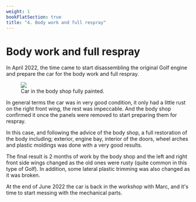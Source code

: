 ```yaml
---
weight: 1
bookFlatSection: true
title: "4. Body work and full respray"
---
```


# Body work and full respray

In April 2022, the time came to start disassembling the original Golf engine and prepare the car for the body work and full respray.
<figure>
<img src="/images/after-paint-10.jpg">
<figcaption>Car in the body shop fully painted.</figcaption>
</figure>
In general terms the car was in very good condition, it only had a little rust on the right front wing, the rest was impeccable. And the body shop confirmed it once the panels were removed to start preparing them for respray.

In this case, and following the advice of the body shop, a full restoration of the body including; exterior, engine bay, interior of the doors, wheel arches and plastic moldings was done with a very good results.

The final result is 2 months of work by the body shop and the left and right front side wings changed as the old ones were rusty (quite common in this type of Golf). In addition, some lateral plastic trimming was also changed as it was broken.

At the end of June 2022 the car is back in the workshop with Marc, and it's time to start messing with the mechanical parts.